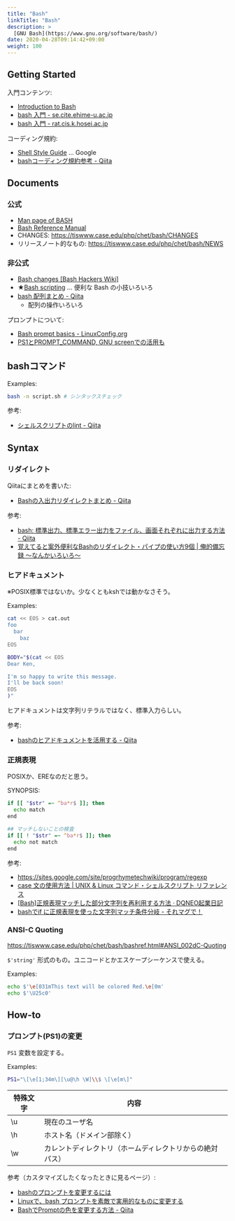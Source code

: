 ```yaml
---
title: "Bash"
linkTitle: "Bash"
description: >
  [GNU Bash](https://www.gnu.org/software/bash/)
date: 2020-04-28T09:14:42+09:00
weight: 100
---
```


## Getting Started

入門コンテンツ:

- [Introduction to Bash](http://cs.lmu.edu/~ray/notes/bash/)
- [bash 入門 - se.cite.ehime-u.ac.jp](http://se.cite.ehime-u.ac.jp/~aman/memo/bash/)
- [bash 入門 - rat.cis.k.hosei.ac.jp](https://rat.cis.k.hosei.ac.jp/article/linux/bash_intro.html)

コーディング規約:

- [Shell Style Guide](https://google.github.io/styleguide/shell.xml) ... Google
- [bashコーディング規約参考 - Qiita](https://qiita.com/Bopllq0916/items/eeb1b8e2cfe386c4f64f)

## Documents

### 公式

- [Man page of BASH](http://linuxjm.osdn.jp/html/GNU_bash/man1/bash.1.html "Man page of BASH")
- [Bash Reference Manual](https://tiswww.case.edu/php/chet/bash/bashref.html "Bash Reference Manual")
- CHANGES: https://tiswww.case.edu/php/chet/bash/CHANGES
- リリースノート的なもの: https://tiswww.case.edu/php/chet/bash/NEWS

### 非公式

- [Bash changes [Bash Hackers Wiki]](http://wiki.bash-hackers.org/scripting/bashchanges "Bash changes [Bash Hackers Wiki]")
- ★[Bash scripting](http://iishikawa.s371.xrea.com/note/bash-script.html) ... 便利な Bash の小技いろいろ
- [bash 配列まとめ - Qiita](http://qiita.com/b4b4r07/items/e56a8e3471fb45df2f59)
  - 配列の操作いろいろ

プロンプトについて:

- [Bash prompt basics - LinuxConfig.org](https://linuxconfig.org/bash-prompt-basics)
- [PS1とPROMPT_COMMAND, GNU screenでの活用も](http://rcmdnk.github.io/blog/2013/03/21/prompt-command/)

## bashコマンド

Examples:

```bash
bash -n script.sh # シンタックスチェック
```

参考:

- [シェルスクリプトのlint - Qiita](https://qiita.com/dharry/items/f593d96c1b0269182922)

## Syntax
### リダイレクト

Qiitaにまとめを書いた:

- [Bashの入出力リダイレクトまとめ - Qiita](https://qiita.com/progrhyme/items/e99be732c2e62d4a7641)

参考:

- [bash: 標準出力、標準エラー出力をファイル、画面それぞれに出力する方法 - Qiita](https://qiita.com/laikuaut/items/e1cc312ffc7ec2c872fc)
- [覚えてると案外便利なBashのリダイレクト・パイプの使い方9個 | 俺的備忘録 〜なんかいろいろ〜](https://orebibou.com/2016/02/%E8%A6%9A%E3%81%88%E3%81%A6%E3%82%8B%E3%81%A8%E6%A1%88%E5%A4%96%E4%BE%BF%E5%88%A9%E3%81%AAbash%E3%81%AE%E3%83%AA%E3%83%80%E3%82%A4%E3%83%AC%E3%82%AF%E3%83%88%E3%83%BB%E3%83%91%E3%82%A4%E3%83%97/)

### ヒアドキュメント

※POSIX標準ではないか。少なくともkshでは動かなさそう。

Examples:

```bash
cat << EOS > cat.out
foo
  bar
    baz
EOS

BODY="$(cat << EOS
Dear Ken,

I'm so happy to write this message.
I'll be back soon!
EOS
)"
```

ヒアドキュメントは文字列リテラルではなく、標準入力らしい。

参考:

- [bashのヒアドキュメントを活用する - Qiita](https://qiita.com/take4s5i/items/e207cee4fb04385a9952 "bashのヒアドキュメントを活用する - Qiita")

### 正規表現

POSIXか、EREなのだと思う。

SYNOPSIS:

```bash
if [[ "$str" =~ ^ba*r$ ]]; then
  echo match
end

## マッチしないことの検査
if [[ ! "$str" =~ ^ba*r$ ]]; then
  echo not match
end
```

参考:

- https://sites.google.com/site/progrhymetechwiki/program/regexp
- [case 文の使用方法 | UNIX & Linux コマンド・シェルスクリプト リファレンス](http://shellscript.sunone.me/case.html)
- [[Bash]正規表現マッチした部分文字列を再利用する方法 · DQNEO起業日記](http://dqn.sakusakutto.jp/2013/06/bash_rematch_regexp.html "[Bash]正規表現マッチした部分文字列を再利用する方法 · DQNEO起業日記")
- [bashでif に正規表現を使った文字列マッチ条件分岐 - それマグで！](http://takuya-1st.hatenablog.jp/entry/2016/12/22/175514)

### ANSI-C Quoting

https://tiswww.case.edu/php/chet/bash/bashref.html#ANSI_002dC-Quoting

`$'string'` 形式のもの。ユニコードとかエスケープシーケンスで使える。

Examples:

```sh
echo $'\e[031mThis text will be colored Red.\e[0m'
echo $'\U25c0'
```

## How-to
### プロンプト(PS1)の変更

`PS1` 変数を設定する。

Examples:

```sh
PS1="\[\e[1;34m\][\u@\h \W]\\$ \[\e[m\]"
```

 特殊文字 | 内容
--------|------
 \u | 現在のユーザ名
 \h | ホスト名（ドメイン部除く）
 \w | カレントディレクトリ（ホームディレクトリからの絶対パス）

参考（カスタマイズしたくなったときに見るページ）:

- [bashのプロンプトを変更するには](http://www.atmarkit.co.jp/flinux/rensai/linuxtips/002cngprmpt.html "bashのプロンプトを変更するには")
- [Linuxで、bash プロンプトを素敵で実用的なものに変更する](https://jp.linux.com/news/linuxcom-exclusive/416957-lco20140519 "Linuxで、bash プロンプトを素敵で実用的なものに変更する")
- [BashでPromptの色を変更する方法 - Qiita](https://qiita.com/wildeagle/items/5da17e007e2c284dc5dd)

